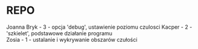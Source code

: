 # REPO



Joanna Bryk - 3 - opcja 'debug', ustawienie poziomu czulosci
 Kacper - 2 - 'szkielet', podstawowe działanie programu  
 Zosia - 1 - ustalanie i wykrywanie obszarów czułości
